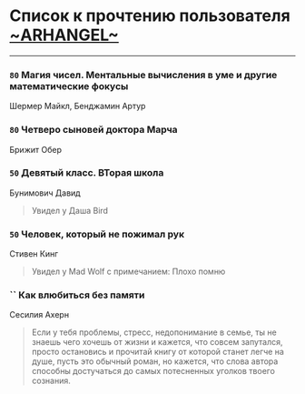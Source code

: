 # Список к прочтению пользователя [~ARHANGEL~](http://vk.com/id64251996)
---

### `80` Магия чисел. Ментальные вычисления в уме и другие математические фокусы
Шермер Майкл, Бенджамин Артур

### `80` Четверо сыновей доктора Марча
Брижит Обер

### `50` Девятый класс. ВТорая школа
Бунимович Давид
> Увидел у Даша Bird

### `50` Человек, который не пожимал рук
Стивен Кинг
> Увидел у Mad Wolf с примечанием: Плохо помню

### `` Как влюбиться без памяти
Сесилия Ахерн
> Если у тебя проблемы, стресс, недопонимание в семье, ты не знаешь чего хочешь от жизни и кажется, что совсем запутался, просто остановись и прочитай книгу от которой станет легче на душе, пусть это обычный роман, но кажется, что слова автора способны достучаться до самых потесненных уголков твоего сознания.

